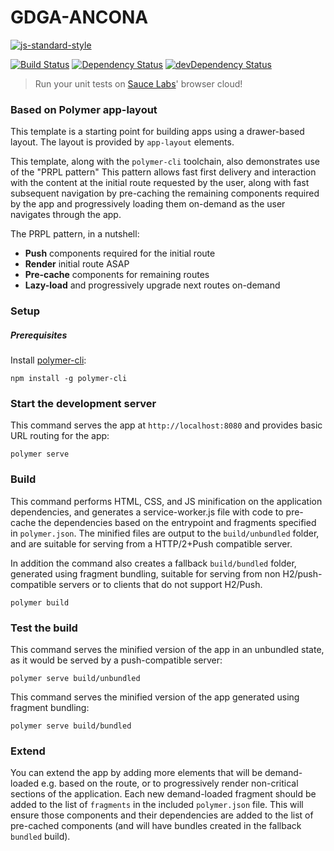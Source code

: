 # GDGA-ANCONA

[![js-standard-style](https://img.shields.io/badge/code%20style-standard-brightgreen.svg?style=flat-square)](https://github.com/simonealessandrelli/gdga-ancona)

[![Build Status](https://img.shields.io/travis/simonealessandrelli/gdga-ancona/master.svg?style=flat-square)](https://travis-ci.org/simonealessandrelli/gdga-ancona) [![Dependency Status](https://img.shields.io/david/simonealessandrelli/gdga-ancona.svg?style=flat-square)](https://david-dm.org/simonealessandrelli/gdga-ancona) [![devDependency Status](https://img.shields.io/david/dev/simonealessandrelli/gdga-ancona.svg?style=flat-square)](https://david-dm.org/simonealessandrelli/gdga-ancona#info=devDependencies)

> Run your unit tests on [Sauce Labs](https://saucelabs.com/)' browser cloud!

### Based on Polymer app-layout
This template is a starting point for building apps using a drawer-based
layout.  The layout is provided by `app-layout` elements.

This template, along with the `polymer-cli` toolchain, also demonstrates use
of the "PRPL pattern" This pattern allows fast first delivery and interaction with
the content at the initial route requested by the user, along with fast subsequent
navigation by pre-caching the remaining components required by the app and
progressively loading them on-demand as the user navigates through the app.

The PRPL pattern, in a nutshell:

* **Push** components required for the initial route
* **Render** initial route ASAP
* **Pre-cache** components for remaining routes
* **Lazy-load** and progressively upgrade next routes on-demand

### Setup

##### Prerequisites

Install [polymer-cli](https://github.com/Polymer/polymer-cli):

    npm install -g polymer-cli

### Start the development server

This command serves the app at `http://localhost:8080` and provides basic URL
routing for the app:

    polymer serve


### Build

This command performs HTML, CSS, and JS minification on the application
dependencies, and generates a service-worker.js file with code to pre-cache the
dependencies based on the entrypoint and fragments specified in `polymer.json`.
The minified files are output to the `build/unbundled` folder, and are suitable
for serving from a HTTP/2+Push compatible server.

In addition the command also creates a fallback `build/bundled` folder,
generated using fragment bundling, suitable for serving from non
H2/push-compatible servers or to clients that do not support H2/Push.

    polymer build

### Test the build

This command serves the minified version of the app in an unbundled state, as it would
be served by a push-compatible server:

    polymer serve build/unbundled

This command serves the minified version of the app generated using fragment bundling:

    polymer serve build/bundled

### Extend

You can extend the app by adding more elements that will be demand-loaded
e.g. based on the route, or to progressively render non-critical sections
of the application.  Each new demand-loaded fragment should be added to the
list of `fragments` in the included `polymer.json` file.  This will ensure
those components and their dependencies are added to the list of pre-cached
components (and will have bundles created in the fallback `bundled` build).
